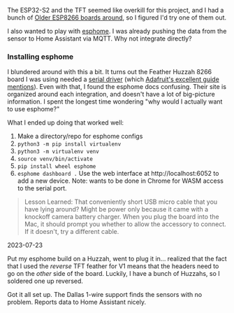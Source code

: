 The ESP32-S2 and the TFT seemed like overkill for this project, and I had a bunch of 
[Older ESP8266 boards around](https://learn.adafruit.com/adafruit-feather-huzzah-esp8266), so I figured I'd try one of them out.

I also wanted to play with [esphome](https://esphome.io/). I was already pushing the data from the sensor to Home Assistant via MQTT. Why not integrate directly?

### Installing esphome

I blundered around with this a bit. It turns out the Feather Huzzah 8266 board I was using needed a [serial driver](https://www.silabs.com/developers/usb-to-uart-bridge-vcp-drivers) (which [Adafruit's excellent guide mentions](https://learn.adafruit.com/adafruit-feather-huzzah-esp8266/using-nodemcu-lua)). Even with that, I found the esphome docs confusing. Their site is organized around each integration, and doesn't have a lot of big-picture information. I spent the longest time wondering "why would I actually want to use esphome?"

What I ended up doing that worked well: 
1. Make a directory/repo for esphome configs 
2. `python3 -m pip install virtualenv`
3. `python3 -m virtualenv venv`
4. `source venv/bin/activate`
5. `pip install wheel esphome`
6. `esphome dashboard .`
Use the web interface at http://localhost:6052 to add a new device. Note: wants to be done in Chrome for WASM access to the serial port.

> Lesson Learned: That conveniently short USB micro cable that you have lying around? Might be power only because it came with a knockoff camera battery charger. When you plug the board into the Mac, it should prompt you whether to allow the accessory to connect. If it doesn't, try a different cable.

2023-07-23

Put my esphome build on a Huzzah, went to plug it in... realized that the fact that I used the _reverse_ TFT feather for V1 means that the headers need to go on the _other_ side of the board. Luckily, I have a bunch of Huzzahs, so I soldered one up reversed.

Got it all set up. The Dallas 1-wire support finds the sensors with no problem. Reports data to Home Assistant nicely. 